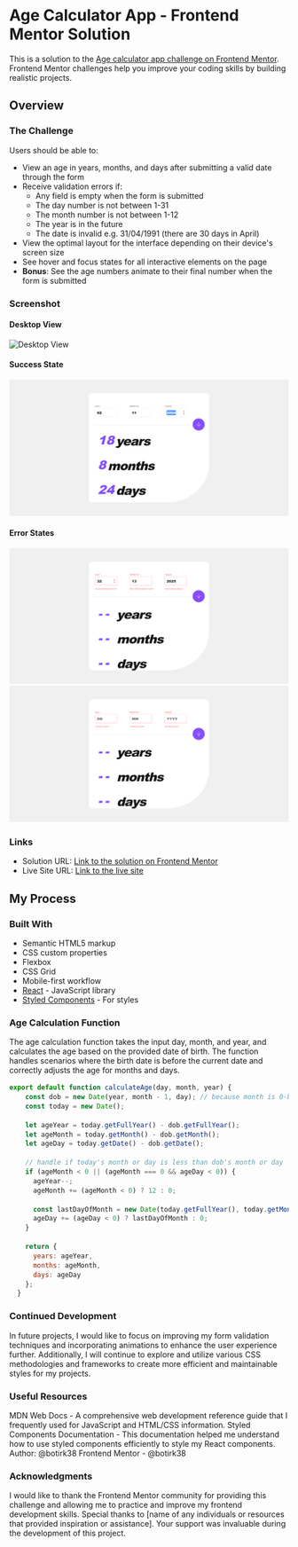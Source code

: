 # Age Calculator App - Frontend Mentor Solution

This is a solution to the [Age calculator app challenge on Frontend Mentor](https://www.frontendmentor.io/challenges/age-calculator-app-dF9DFFpj-Q). Frontend Mentor challenges help you improve your coding skills by building realistic projects.

## Overview

### The Challenge

Users should be able to:

- View an age in years, months, and days after submitting a valid date through the form
- Receive validation errors if:
  - Any field is empty when the form is submitted
  - The day number is not between 1-31
  - The month number is not between 1-12
  - The year is in the future
  - The date is invalid e.g. 31/04/1991 (there are 30 days in April)
- View the optimal layout for the interface depending on their device's screen size
- See hover and focus states for all interactive elements on the page
- **Bonus**: See the age numbers animate to their final number when the form is submitted

### Screenshot
#### Desktop View

![Desktop View](./desktop-view.png)

#### Success State
![Desktop Success State](./screenshots/desktop-success-state.png)

#### Error States
![Desktop Error State](./screenshots/desktop-error-state-invalid-dates.png)
![Desktop Error State](./screenshots/desktop-view-error-state-empty.png)

### Links

- Solution URL: [Link to the solution on Frontend Mentor](https://www.frontendmentor.io/solutions/age-calculator-app-using-react-and-sass-Br7dnv-vfB)
- Live Site URL: [Link to the live site](https://age-calculator-app-botir.netlify.app/)

## My Process

### Built With

- Semantic HTML5 markup
- CSS custom properties
- Flexbox
- CSS Grid
- Mobile-first workflow
- [React](https://reactjs.org/) - JavaScript library
- [Styled Components](https://styled-components.com/) - For styles

### Age Calculation Function

The age calculation function takes the input day, month, and year, and calculates the age based on the provided date of birth. The function handles scenarios where the birth date is before the current date and correctly adjusts the age for months and days.

```javascript
export default function calculateAge(day, month, year) {
    const dob = new Date(year, month - 1, day); // because month is 0-based in JavaScript date
    const today = new Date();
  
    let ageYear = today.getFullYear() - dob.getFullYear();
    let ageMonth = today.getMonth() - dob.getMonth();
    let ageDay = today.getDate() - dob.getDate();
  
    // handle if today's month or day is less than dob's month or day
    if (ageMonth < 0 || (ageMonth === 0 && ageDay < 0)) {
      ageYear--;
      ageMonth += (ageMonth < 0) ? 12 : 0;
  
      const lastDayOfMonth = new Date(today.getFullYear(), today.getMonth(), 0).getDate();
      ageDay += (ageDay < 0) ? lastDayOfMonth : 0;
    }
  
    return {
      years: ageYear,
      months: ageMonth,
      days: ageDay
    };
  }
  ```

### Continued Development
In future projects, I would like to focus on improving my form validation techniques and incorporating animations to enhance the user experience further. Additionally, I will continue to explore and utilize various CSS methodologies and frameworks to create more efficient and maintainable styles for my projects.

### Useful Resources
MDN Web Docs - A comprehensive web development reference guide that I frequently used for JavaScript and HTML/CSS information.
Styled Components Documentation - This documentation helped me understand how to use styled components efficiently to style my React components.
Author: @botirk38
Frontend Mentor - @botirk38
### Acknowledgments
I would like to thank the Frontend Mentor community for providing this challenge and allowing me to practice and improve my frontend development skills. Special thanks to [name of any individuals or resources that provided inspiration or assistance]. Your support was invaluable during the development of this project.


